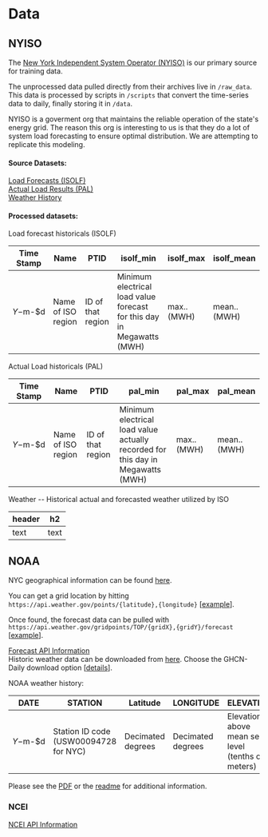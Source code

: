 # Data


## NYISO

The [New York Independent System Operator (NYISO)][1] is our primary source for training data. 

The unprocessed data pulled directly from their archives live in `/raw_data`. This data is processed by scripts in `/scripts` that 
convert the time-series data to daily, finally storing it in `/data`.

NYISO is a goverment org that maintains the reliable operation of the state's energy grid.
The reason this org is interesting to us is that they do a lot of system load forecasting to ensure optimal distribution. We are attempting to replicate this modeling.

#### Source Datasets:
[Load Forecasts (ISOLF)][2]  
[Actual Load Results (PAL)][3]  
[Weather History][4]  


#### Processed datasets:
Load forecast historicals (ISOLF)

| Time Stamp | Name               | PTID              | isolf_min                                                               | isolf_max         | isolf_mean         | 
|------------|--------------------|-------------------|-------------------------------------------------------------------------|-------------|--------------|
| $Y-$m-$d   | Name of ISO region | ID of that region | Minimum electrical load value forecast for this day in Megawatts (MWH) | max.. (MWH) | mean.. (MWH) |

Actual Load historicals (PAL)

| Time Stamp | Name               | PTID              | pal_min                                                                       | pal_max         | pal_mean         | 
|------------|--------------------|-------------------|---------------------------------------------------------------------------------|-------------|--------------|
| $Y-$m-$d   | Name of ISO region | ID of that region | Minimum electrical load value actually recorded for this day in Megawatts (MWH) | max.. (MWH) | mean.. (MWH) |


Weather -- Historical actual and forecasted weather utilized by ISO

| header | h2  | 
|--------|------|
| text   | text |


## NOAA  
  
NYC geographical information can be found [here][5].  
  
You can get a grid location by hitting `https://api.weather.gov/points/{latitude},{longitude}` [[example][6]].  
  
Once found, the forecast data can be pulled with `https://api.weather.gov/gridpoints/TOP/{gridX},{gridY}/forecast` [[example][7]].  
  
[Forecast API Information][8]  
Historic weather data can be downloaded from [here][10]. Choose the GHCN-Daily download option [[details][11]].  

NOAA weather history: 

| DATE     | STATION                                   | Latitude          | LONGITUDE         | ELEVATION                                         | PRCP                   | TMAX                     | TMIN                    |TAVG                      |
|----------|-------------------------------------------|-------------------|-------------------|---------------------------------------------------|------------------------|--------------------------|-------------------------|--------------------------|
| $Y-$m-$d | Station ID code (USW00094728 for NYC)     | Decimated degrees | Decimated degrees | Elevation above mean sea level (tenths of meters) | Precipitation (inches) | Highest hourly temp (°F) | Lowest hourly temp (°F) | Average hourly temp (°F) | 
  
Please see the [PDF][13] or the [readme][12] for additional information.
  
### NCEI  
  
[NCEI API Information][9]  


  
[1]: https://www.nyiso.com/power-grid-data  
[2]: http://mis.nyiso.com/public/P-7list.htm  
[3]: http://mis.nyiso.com/public/P-58Blist.htm
[4]: http://mis.nyiso.com/public/P-7Alist.htm  
[5]: https://tools.wmflabs.org/geohack/geohack.php?pagename=New_York_City&params=40.661_N_73.944_W_region:US-NY_type:city(8175133)  
[6]: https://api.weather.gov/points/40.661,-73.944  
[7]: https://api.weather.gov/gridpoints/TOP/35,32/forecast  
[8]: https://www.weather.gov/documentation/services-web-api  
[9]: https://www.ncei.noaa.gov/support/access-data-service-api-user-documentation  
[10]: https://www.ncdc.noaa.gov/cdo-web/search
[11]: https://www.ncei.noaa.gov/metadata/geoportal/rest/metadata/item/gov.noaa.ncdc:C00861/html
[12]: https://www1.ncdc.noaa.gov/pub/data/ghcn/daily/readme.txt
[13]: https://www1.ncdc.noaa.gov/pub/data/cdo/documentation/GHCND_documentation.pdf